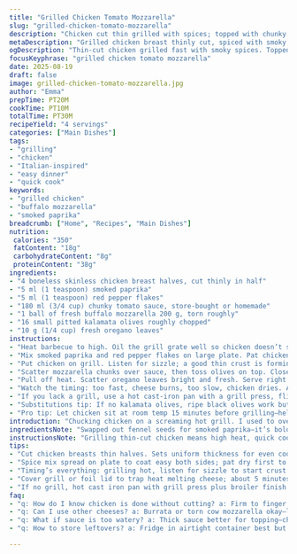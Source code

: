 ```yaml
---
title: "Grilled Chicken Tomato Mozzarella"
slug: "grilled-chicken-tomato-mozzarella"
description: "Chicken cut thin grilled with spices; topped with chunky tomato sauce, melted cheese, chopped olives, and fresh herbs. Uses fennel seeds swapped for smoked paprika; chili flakes replaced with red pepper flakes. Cooked on hot grill for crust then topped and finished with gooey cheese and savory olives. Basil swapped for fresh oregano brings earthiness. A bit quicker grilling but watch for drying. Serves four with simple sides."
metaDescription: "Grilled chicken breast thinly cut, spiced with smoky paprika and red pepper flakes, topped with chunky tomato sauce, mozzarella, olives, and fresh oregano for bold smoky flavor."
ogDescription: "Thin-cut chicken grilled fast with smoky spices. Topped with chunky tomato, melty mozzarella, chopped olives, fresh oregano. Timing is the secret."
focusKeyphrase: "grilled chicken tomato mozzarella"
date: 2025-08-19
draft: false
image: grilled-chicken-tomato-mozzarella.jpg
author: "Emma"
prepTime: PT20M
cookTime: PT10M
totalTime: PT30M
recipeYield: "4 servings"
categories: ["Main Dishes"]
tags:
- "grilling"
- "chicken"
- "Italian-inspired"
- "easy dinner"
- "quick cook"
keywords:
- "grilled chicken"
- "buffalo mozzarella"
- "smoked paprika"
breadcrumb: ["Home", "Recipes", "Main Dishes"]
nutrition: 
 calories: "350"
 fatContent: "18g"
 carbohydrateContent: "8g"
 proteinContent: "38g"
ingredients:
- "4 boneless skinless chicken breast halves, cut thinly in half"
- "5 ml (1 teaspoon) smoked paprika"
- "5 ml (1 teaspoon) red pepper flakes"
- "180 ml (3/4 cup) chunky tomato sauce, store-bought or homemade"
- "1 ball of fresh buffalo mozzarella 200 g, torn roughly"
- "16 small pitted kalamata olives roughly chopped"
- "10 g (1/4 cup) fresh oregano leaves"
instructions:
- "Heat barbecue to high. Oil the grill grate well so chicken doesn’t stick."
- "Mix smoked paprika and red pepper flakes on large plate. Pat chicken dry, then sprinkle spice mix evenly both sides. Salt and pepper lightly. Rub on a little olive oil to keep moist and to help crust form."
- "Put chicken on grill. Listen for sizzle; a good thin crust is forming—about 5 minutes. Flip carefully. Slather sauce thickly over cooked side."
- "Scatter mozzarella chunks over sauce, then toss olives on top. Close lid or cover with foil to trap heat and melt cheese gently, another 5 minutes or so. Chicken should be firm when pressed but not dry."
- "Pull off heat. Scatter oregano leaves bright and fresh. Serve right away. Leftovers dry out fast."
- "Watch the timing: too fast, cheese burns, too slow, chicken dries. Adjust grill heat accordingly."
- "If you lack a grill, use a hot cast-iron pan with a grill press, flip and use oven broiler finish for melting."
- "Substitutions tip: If no kalamata olives, ripe black olives work but less tangy; oregano can be swapped for thyme or basil but oregano adds rustic punch."
- "Pro tip: Let chicken sit at room temp 15 minutes before grilling—helps cook evenly."
introduction: "Chucking chicken on a screaming hot grill. I used to overcook it—dry, tough, that fibrous nightmare everyone hates. Found that cutting breasts thin, seasoning with smoky paprika and red flakes, trick is making a quick crust that traps juices. Sauce thick, chunky tomato—homemade or canned. Cheese? Buffalo mozzarella, not that rubbery shredded stuff. Tearing it rough gives better melt. Kalamata olives punch salty umami, fresh oregano cuts brightness. Grilling then topping, cover just long enough to coax cheese melt without stewing chicken in steam. Crispy spots under sauce are gold. Heat and timing are everything here. Tried swapping fennel seeds—too subtle for me; smoked paprika brings smoky heat backbone. Past attempts with dried basil bored me—oregano feels alive. Will ruin your appetite if you overdo sauce, drown the grill marks. Serve with buttered pasta or crisp salad. Watch chicken texture like you watch a fire, it tells you when it’s done."
ingredientsNote: "Swapped out fennel seeds for smoked paprika—it’s bolder, smokier, pairs better with grill char. Chili flakes replaced with milder fiery red pepper flakes because too much burn can overwhelm fresh mozzarella’s milky notes. Reduced mozzarella ball to 200 grams—less cheese, better balance, avoids soggy mess. Kalamata olives provide sharp salty punch replacing the milder black olives, more flavor pop. Fresh oregano instead of basil; oregano’s earthy, sharp, stands out even with strong tomato and smoky spices. Cutting breasts thin halves cooking time, sets uniform thickness so don’t fuss flipping too often. Keep chicken just oiled enough so spices stick and grill marks form crisp. Sauce can be homemade chunky diced tomatoes with garlic or store-bought thicker passata. If fresh mozzarella unavailable, burrata or torn cow's milk mozzarella is okay but less stringy melt. Salt and pepper sparingly—pomodoro and olives bring salt load. Room temp chicken cooks evenly; cold meat makes crust lay down boringly, end up dried out."
instructionsNote: "Grilling thin-cut chicken means high heat, quick cook—listen for that sear, look for golden crust, don’t poke endlessly or it’ll dry. After flipping, spread chunky sauce thick—but not drowning—to create steaming bed under cheese. Don’t slide cheese on too neatly. Tear chunks rough and scatter; more surface area melts faster. Adding olives last avoids them shrinking too much and turning bitter. Cover surface to trap heat for about 5 minutes but don’t just sit—peek under foil or lid, cheese should start bubbling, chicken firm but not rigid. Remove right away; resting makes juices redistribute, but no more cooking. If indoors, hot cast iron with broiler finish mimics grill—watch closely, cheese burns fast. Avoid overcrowding; grill spots need space for heat air to circulate. Serving with simple buttered pasta or crisp salad offsets robust smoky, salty notes here. Timing’s a dance—trust grill marks and feel under finger—not clock. Don’t skip letting chicken rest at room temp before grilling, it halves frustration and gives more even crust."
tips:
- "Cut chicken breasts thin halves. Sets uniform thickness for even cooking. Thick chunks make heat uneven, dry edges first. Thin cuts get quick crust. Spray or brush oil sparingly so spices stick but skin stays dry; helps crust form fast."
- "Spice mix spread on plate to coat easy both sides; pat dry first to help cling. Smoked paprika adds smoky backbone missing from fennel seed swap. Red pepper flakes milder than chili flakes but still bite—watch heat. Salt modestly; olives and sauce have salt already."
- "Timing’s everything: grilling hot, listen for sizzle to start crust without burning. Flip once crust forms, spread chunky sauce thick but don’t drown. Rough torn mozzarella melts faster, more surface area. Scatter olives last to avoid bitterness."
- "Cover grill or foil lid to trap heat melting cheese; about 5 minutes usually. Peek often. Chicken should feel firm yet springy, not rubbery or dry. Pull off heat immediately when done; no resting on grill or juices run out dry. Rest off heat for redistribution."
- "If no grill, hot cast iron pan with grill press plus broiler finish works well. Watch cheese melt close, burns quick indoor. Swap kalamata olives for black ripe—less tangy but similar salt. Oregano beats basil for bright earthiness—thyme works too but less punch."
faq:
- "q: How do I know chicken is done without cutting? a: Firm to finger pressure; slight bounce but no jiggle. Sizzle drops off. Look for golden crust edges; sauce bubbling. Too soft means undercooked. Avoid poking too much—drying risk."
- "q: Can I use other cheeses? a: Burrata or torn cow mozzarella okay—less stringy or melts. Avoid shredded prepackaged cheese—won’t melt like buffalo mozzarella. Cheese choice changes texture, melt speed. Adjust time to avoid burning."
- "q: What if sauce is too watery? a: Thick sauce better for topping—chunky diced tomato or store-bought passata works. Thin sauce drips, drowns crust. Simmer extra if needed or strain. Sauce thickness affects melting layer and crust texture."
- "q: How to store leftovers? a: Fridge in airtight container best but dries fast. Reheat gently under low grill or oven to avoid toughness. Avoid microwave if possible; it ruins texture. Eat within 1-2 days max or chicken gets rubbery."

---
```

